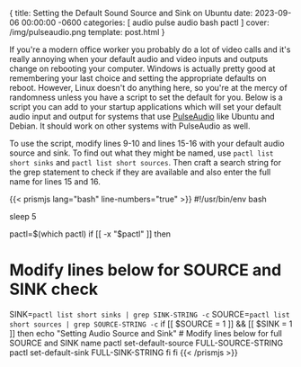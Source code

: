 {
  title: Setting the Default Sound Source and Sink on Ubuntu
  date: 2023-09-06 00:00:00 -0600
  categories:
  [
    audio
    pulse audio
    bash
    pactl
  ]
  cover: /img/pulseaudio.png
  template: post.html
}


If you're a modern office worker you probably do a lot of video calls and it's really annoying when your default audio and video inputs and outputs change on rebooting your computer. Windows is actually pretty good at remembering your last choice and setting the appropriate defaults on reboot. However, Linux doesn't do anything here, so you're at the mercy of randomness unless you have a script to set the default for you. Below is a script you can add to your startup applications which will set your default audio input and output for systems that use [PulseAudio](https://www.freedesktop.org/wiki/Software/PulseAudio/) like Ubuntu and Debian. It should work on other systems with PulseAudio as well.

To use the script, modify lines 9-10 and lines 15-16 with your default audio source and sink. To find out what they might be named, use `pactl list short sinks` and `pactl list short sources`. Then craft a search string for the grep statement to check if they are available and also enter the full name for lines 15 and 16.

{{< prismjs lang="bash" line-numbers="true" >}}
#!/usr/bin/env bash

sleep 5

pactl=$(which pactl)
if [[ -x "$pactl" ]]
then
  # Modify lines below for SOURCE and SINK check
  SINK=`pactl list short sinks | grep SINK-STRING -c`
  SOURCE=`pactl list short sources | grep SOURCE-STRING -c`
  if [[ $SOURCE = 1 ]] && [[ $SINK = 1 ]]
  then
    echo "Setting Audio Source and Sink"
    # Modify lines below for full SOURCE and SINK name
    pactl set-default-source FULL-SOURCE-STRING
    pactl set-default-sink FULL-SINK-STRING
  fi
fi
{{< /prismjs >}}
